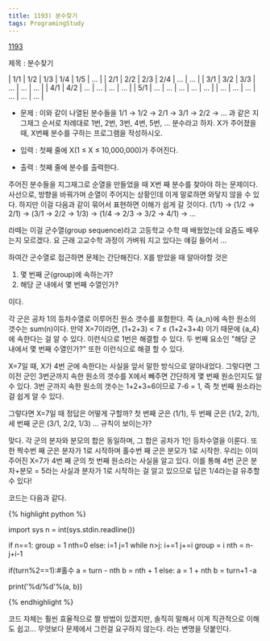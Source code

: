 ```yaml
---
title: 1193) 분수찾기
tags: ProgramingStudy
---
```


[1193](https://www.acmicpc.net/problem/1193)


제목 : 분수찾기


| 1/1 | 1/2 | 1/3 | 1/4 | 1/5 | ... |
| 2/1 | 2/2 | 2/3 | 2/4 | ... | ... |
| 3/1 | 3/2 | 3/3 | ... | ... | ... |
| 4/1 | 4/2 | ... | ... | ... | ... |
| 5/1 | ... | ... | ... | ... | ... |
| ... | ... | ... | ... | ... | ... |

- 문제 : 이와 같이 나열된 분수들을 1/1 → 1/2 → 2/1 → 3/1 → 2/2 → … 과 같은 지그재그 순서로 차례대로 1번, 2번, 3번, 4번, 5번, … 분수라고 하자. X가 주어졌을 때, X번째 분수를 구하는 프로그램을 작성하시오.

- 입력 : 첫째 줄에 X(1 ≤ X ≤ 10,000,000)가 주어진다.
- 출력 : 첫째 줄에 분수를 출력한다.

주어진 분수들을 지그재그로 순열을 만들었을 때 X번 째 분수를 찾아야 하는 문제이다. 사선으로, 방향을 바꿔가며 순열이 주어지는 상황인데 이게 말로하면 와닿지 않을 수 있다. 하지만 이걸 다음과 같이 묶어서 표현하면 이해가 쉽게 갈 것이다.
(1/1) → (1/2 → 2/1) → (3/1 → 2/2 → 1/3) → (1/4 → 2/3 → 3/2 → 4/1) → …

라떼는 이걸 군수열(group sequence)라고 고등학교 수학 때 배웠었는데 요즘도 배우는지 모르겠다. 요 근래 고교수학 과정이 가벼워 지고 있다는 얘길 들어서 ...

하여간 군수열로 접근하면 문제는 간단해진다. X를 받았을 때 알아야할 것은

1. 몇 번째 군(group)에 속하는가?
2. 해당 군 내에서 몇 번째 수열인가?

이다.

각 군은 공차 1의 등차수열로 이루어진 원소 갯수를 포함한다. 즉 {a_n}에 속한 원소의 갯수는 sum(n)이다. 만약 X=7이라면, (1+2+3) < 7 ≤ (1+2+3+4) 이기 때문에 {a_4}에 속한다는 걸 알 수 있다. 이런식으로 1번은 해결할 수 있다. 두 번째 요소인 "해당 군 내에서 몇 번째 수열인가?" 또한 이런식으로 해결 할 수 있다.

X=7일 때, X가 4번 군에 속한다는 사실을 앞서 말한 방식으로 알아내었다. 그렇다면 그 이전 군인 3번군까지 속한 원소의 갯수를 X에서 빼주면 간단하게 몇 번째 원소인지도 알 수 있다. 3번 군까지 속한 원소의 갯수는 1+2+3=6이므로 7-6 = 1, 즉 첫 번째 원소라는걸 쉽게 알 수 있다.

그렇다면 X=7일 때 정답은 어떻게 구할까? 첫 번째 군은 (1/1), 두 번째 군은 (1/2, 2/1), 세 번째 군은 (3/1, 2/2, 1/3) … 규칙이 보이는가?

맞다. 각 군의 분자와 분모의 합은 동일하며, 그 합은 공차가 1인 등차수열을 이룬다. 또한 짝수번 째 군은 분자가 1로 시작하며 홀수번 째 군은 분모가 1로 시작한. 우리는 이미 주어진 X=7가 4번 째 군의 첫 번째 원소라는 사실을 알고 있다. 이를 통해 4번 군은 분자+분모 = 5라는 사실과 분자가 1로 시작하는 걸 알고 있으므로 답은 1/4라는걸 유추할 수 있다!


코드는 다음과 같다.

{% highlight python %}

import sys
n = int(sys.stdin.readline())

if n==1:
    group = 1
    nth=0
else:
    i=1
    j=1
    while n>j:
        i+=1
        j+=i
    group = i
    nth = n-j+i-1

if(turn%2==1):#홀수
    a = turn - nth
    b = nth + 1
else:
    a = 1 + nth
    b = turn+1 -a

print('%d/%d'%(a, b))


{% endhighlight %}


코드 자체는 훨씬 효율적으로 짤 방법이 있겠지만, 솔직히 말해서 이게 직관적으로 이해도 쉽고... 무엇보다 문제에서 그런걸 요구하지 않는다. 라는 변명을 덧붙인다.










